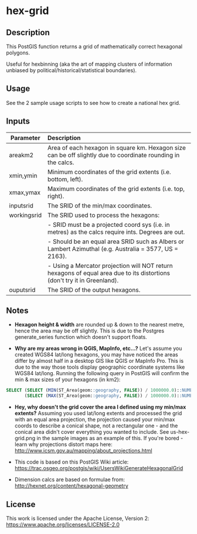 # hex-grid

## Description

This PostGIS function returns a grid of mathematically correct hexagonal polygons.

Useful for hexbinning (aka the art of mapping clusters of information unbiased by political/historical/statistical boundaries).

## Usage

See the 2 sample usage scripts to see how to create a national hex grid.

## Inputs

| Parameter       | Description
| ----------- | :-------------
| areakm2     | Area of each hexagon in square km. Hexagon size can be off slightly due to coordinate rounding in the calcs.
| xmin,ymin   | Minimum coordinates of the grid extents (i.e. bottom, left).
| xmax,ymax   | Maximum coordinates of the grid extents (i.e. top, right).
| inputsrid   | The SRID of the min/max coordinates.
| workingsrid | The SRID used to process the hexagons:
|             | - SRID must be a projected coord sys (i.e. in metres) as the calcs require ints. Degrees are out.
|             | - Should be an equal area SRID such as Albers or Lambert Azimuthal (e.g. Australia = 3577, US = 2163).
|             | - Using a Mercator projection will NOT return hexagons of equal area due to its distortions (don't try it in Greenland).
| ouputsrid   | The SRID of the output hexagons.

## Notes

- **Hexagon height & width** are rounded up & down to the nearest metre, hence the area may be off slightly.  This is due to the Postgres generate_series function which doesn't support floats.

- **Why are my areas wrong in QGIS, MapInfo, etc...?** Let's assume you created WGS84 lat/long hexagons, you may have noticed the areas differ by almost half in a desktop GIS like QGIS or MapInfo Pro. This is due to the way those tools display geographic coordinate systems like WGS84 lat/long. Running the following query in PostGIS will confirm the min & max sizes of your hexagons (in km2):
```sql
SELECT (SELECT (MIN(ST_Area(geom::geography, FALSE)) / 1000000.0)::NUMERIC(10,3) FROM my_hex_grid) AS minarea,
       (SELECT (MAX(ST_Area(geom::geography, FALSE)) / 1000000.0)::NUMERIC(10,3) FROM my_hex_grid) AS maxarea;
```

- **Hey, why doesn't the grid cover the area I defined using my min/max extents?** Assuming you used lat/long extents and processed the grid with an equal area projection, the projection caused your min/max coords to describe a conical shape, not a rectangular one - and the conical area didn't cover everything you wanted to include.  See us-hex-grid.png in the sample images as an example of this. If you're bored - learn why projections distort maps here: http://www.icsm.gov.au/mapping/about_projections.html

- This code is based on this PostGIS Wiki article: https://trac.osgeo.org/postgis/wiki/UsersWikiGenerateHexagonalGrid

- Dimension calcs are based on formulae from: http://hexnet.org/content/hexagonal-geometry

## License

This work is licensed under the Apache License, Version 2: https://www.apache.org/licenses/LICENSE-2.0
